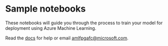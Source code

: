 # Sample notebooks

These notebooks will guide you through the process to train your model for deployment using Azure Machine Learning.

Read the [docs](../docs) for help or email amlfpgafc@microsoft.com.
